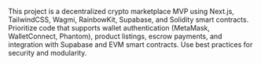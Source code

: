 <!-- Use this file to provide workspace-specific custom instructions to Copilot. For more details, visit https://code.visualstudio.com/docs/copilot/copilot-customization#_use-a-githubcopilotinstructionsmd-file -->

This project is a decentralized crypto marketplace MVP using Next.js, TailwindCSS, Wagmi, RainbowKit, Supabase, and Solidity smart contracts. Prioritize code that supports wallet authentication (MetaMask, WalletConnect, Phantom), product listings, escrow payments, and integration with Supabase and EVM smart contracts. Use best practices for security and modularity.
